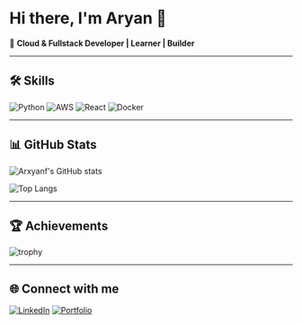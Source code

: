 # Hi there, I'm Aryan 👋

🚀 **Cloud & Fullstack Developer | Learner | Builder**

---

## 🛠️ Skills
![Python](https://img.shields.io/badge/-Python-333?style=flat&logo=python)
![AWS](https://img.shields.io/badge/-AWS-333?style=flat&logo=amazon-aws)
![React](https://img.shields.io/badge/-React-333?style=flat&logo=react)
![Docker](https://img.shields.io/badge/-Docker-333?style=flat&logo=docker)

---

## 📊 GitHub Stats
![Arxyanf's GitHub stats](https://github-readme-stats.vercel.app/api?username=arxyanf&show_icons=true&theme=dark)

![Top Langs](https://github-readme-stats.vercel.app/api/top-langs/?username=arxyanf&layout=compact&theme=dark)

---

## 🏆 Achievements
![trophy](https://github-profile-trophy.vercel.app/?username=arxyanf&theme=darkhub)

---

## 🌐 Connect with me
[![LinkedIn](https://img.shields.io/badge/LinkedIn-blue?style=flat&logo=linkedin)](https://linkedin.com/in/YOUR-LINK)
[![Portfolio](https://img.shields.io/badge/Website-000?style=flat&logo=vercel)](https://YOUR-WEBSITE.com)
